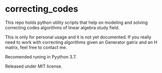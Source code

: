 # correcting_codes
This repo holds python utility scripts that help on modeling and solving correcting codes algorithms of linear algebra study field.

This is only for personal usage and it is not yet documented. If you really need to work with correcting algorithms given an Generator gatrix and an H matrix, feel free to contact me. 

Recomended runing in Pyython 3.7.

Released under MIT license.